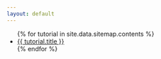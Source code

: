 ```yaml
---
layout: default
---
```

<div id="nav">
  <ul class="siblinks">
    {% for tutorial in site.data.sitemap.contents %}
    <li><a href="{{ tutorial.url }}">{{ tutorial.title }}</a></li>
    {% endfor %}
  </ul>
</div>
